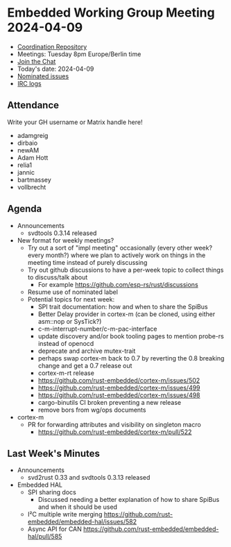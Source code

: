 # Embedded Working Group Meeting 2024-04-09

* [Coordination Repository]
* Meetings: Tuesday 8pm Europe/Berlin time
* [Join the Chat]
* Today's date: 2024-04-09
* [Nominated issues](https://github.com/search?q=org%3Arust-embedded+label%3Anominated+is%3Aopen&type=Issues)
* [IRC logs]

[Coordination Repository]: https://github.com/rust-embedded/wg
[Join the Chat]: https://matrix.to/#/#rust-embedded:matrix.org
[IRC logs]: https://libera.irclog.whitequark.org/rust-embedded/2024-04-09

## Attendance

Write your GH username or Matrix handle here!

* adamgreig
* dirbaio
* newAM
* Adam Hott
* relia1
* jannic
* bartmassey
* vollbrecht

## Agenda

* Announcements
    * svdtools 0.3.14 released
* New format for weekly meetings?
    * Try out a sort of "impl meeting" occasionally (every other week? every month?) where we
      plan to actively work on things in the meeting time instead of purely discussing
    * Try out github discussions to have a per-week topic to collect things to discuss/talk about
        * For example https://github.com/esp-rs/rust/discussions
    * Resume use of nominated label
    * Potential topics for next week:
        * SPI trait documentation: how and when to share the SpiBus
        * Better Delay provider in cortex-m (can be cloned, using either asm::nop or SysTick?)
        * c-m-interrupt-number/c-m-pac-interface
        * update discovery and/or book tooling pages to mention probe-rs instead of openocd
        * deprecate and archive mutex-trait
        * perhaps swap cortex-m back to 0.7 by reverting the 0.8 breaking change and get a 0.7 release out
        * cortex-m-rt release
        * https://github.com/rust-embedded/cortex-m/issues/502
        * https://github.com/rust-embedded/cortex-m/issues/499
        * https://github.com/rust-embedded/cortex-m/issues/498
        * cargo-binutils CI broken preventing a new release
        * remove bors from wg/ops documents
* cortex-m
    * PR for forwarding attributes and visibility on singleton macro
        * https://github.com/rust-embedded/cortex-m/pull/522

## Last Week's Minutes

* Announcements
    * svd2rust 0.33 and svdtools 0.3.13 released
* Embedded HAL
    * SPI sharing docs
        * Discussed needing a better explanation of how to share SpiBus and when it should be used
    * I²C multiple write merging https://github.com/rust-embedded/embedded-hal/issues/582
    * Async API for CAN https://github.com/rust-embedded/embedded-hal/pull/585
